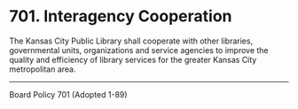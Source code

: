 # 701. Interagency Cooperation

The Kansas City Public Library shall cooperate with other libraries, governmental units, organizations and service agencies to improve the quality and efficiency of library services for the greater Kansas City metropolitan area.

---

Board Policy 701 (Adopted 1-89)
